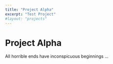 ```yaml
---
title: "Project Alpha"
excerpt: "Test Project"
#layout: "projects"
---
```


# Project Alpha
All horrible ends have inconspicuous beginnings ...
